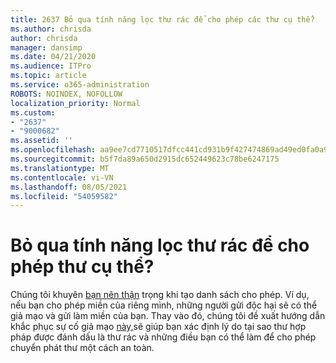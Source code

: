 ```yaml
---
title: 2637 Bỏ qua tính năng lọc thư rác để cho phép các thư cụ thể?
ms.author: chrisda
author: chrisda
manager: dansimp
ms.date: 04/21/2020
ms.audience: ITPro
ms.topic: article
ms.service: o365-administration
ROBOTS: NOINDEX, NOFOLLOW
localization_priority: Normal
ms.custom:
- "2637"
- "9000682"
ms.assetid: ''
ms.openlocfilehash: aa9ee7cd7710517dfcc441cd931b9f427474869ad49ed0fa0a91a06e06682ed7
ms.sourcegitcommit: b5f7da89a650d2915dc652449623c78be6247175
ms.translationtype: MT
ms.contentlocale: vi-VN
ms.lasthandoff: 08/05/2021
ms.locfileid: "54059582"
---
```

# <a name="bypass-spam-filtering-to-allow-specific-messages"></a>Bỏ qua tính năng lọc thư rác để cho phép thư cụ thể?

Chúng tôi khuyên [bạn nên thận](https://docs.microsoft.com/exchange/troubleshoot/antispam/cautions-against-bypassing-spam-filters) trọng khi tạo danh sách cho phép. Ví dụ, nếu bạn cho phép miền của riêng mình, những người gửi độc hại sẽ có thể giả mạo và gửi làm miền của bạn.  Thay vào đó, chúng tôi đề xuất hướng dẫn khắc phục sự cố giả mạo [này,](https://docs.microsoft.com/microsoft-365/security/office-365-security/anti-spam-protection)sẽ giúp bạn xác định lý do tại sao thư hợp pháp được đánh dấu là thư rác và những điều bạn có thể làm để cho phép chuyển phát thư một cách an toàn.
